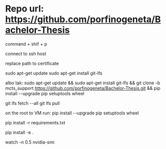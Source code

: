 


# Repo url: https://github.com/porfinogeneta/Bachelor-Thesis



command + shif + p

connect to ssh host

replace path to certificate

sudo apt-get update
sudo apt-get install git-lfs

albo tak:
sudo apt-get update && sudo apt-get install git-lfs && git clone -b mcts_support https://github.com/porfinogeneta/Bachelor-Thesis.git && pip install --upgrade pip setuptools wheel


git lfs fetch --all
git lfs pull

on the root to VM run: pip install --upgrade pip setuptools wheel

pip install -r requirements.txt

pip install -e .

watch -n 0.5 nvidia-smi




